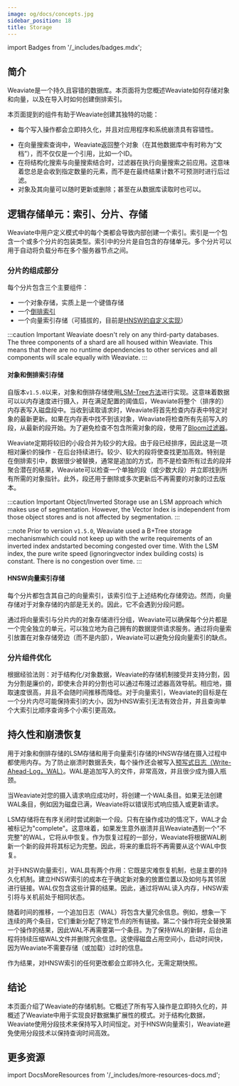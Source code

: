 ```yaml
---
image: og/docs/concepts.jpg
sidebar_position: 18
title: Storage
---
```


import Badges from '/_includes/badges.mdx';

<Badges/>

## 简介

Weaviate是一个持久且容错的数据库。本页面将为您概述Weaviate如何存储对象和向量，以及在导入时如何创建倒排索引。

本页面提到的组件有助于Weaviate创建其独特的功能：

- 每个写入操作都会立即持久化，并且对应用程序和系统崩溃具有容错性。
* 在向量搜索查询中，Weaviate返回整个对象（在其他数据库中有时称为“文档”），而不仅仅是一个引用，比如一个ID。
* 在将结构化搜索与向量搜索结合时，过滤器在执行向量搜索之前应用。这意味着您总是会收到指定数量的元素，而不是在最终结果计数不可预测时进行后过滤。
* 对象及其向量可以随时更新或删除；甚至在从数据库读取时也可以。

## 逻辑存储单元：索引、分片、存储

Weaviate中用户定义模式中的每个类都会导致内部创建一个索引。索引是一个包含一个或多个分片的包装类型。索引中的分片是自包含的存储单元。多个分片可以用于自动将负载分布在多个服务器节点之间。

### 分片的组成部分

每个分片包含三个主要组件：

* 一个对象存储，实质上是一个键值存储
* 一个[倒排索引](https://en.wikipedia.org/wiki/Inverted_index)
* 一个向量索引存储（可插拔的，目前是[HNSW的自定义实现](/developers/weaviate/concepts/vector-index.md#hnsw)）

:::caution Important
Weaviate doesn't rely on any third-party databases. The three components of a shard are all housed within Weaviate. This means that there are no runtime dependencies to other services and all components will scale equally with Weaviate.
:::

#### 对象和倒排索引存储

自版本`v1.5.0`以来，对象和倒排存储使用[LSM-Tree方法](https://en.wikipedia.org/wiki/Log-structured_merge-tree)进行实现。这意味着数据可以以内存速度进行摄入，并在满足配置的阈值后，Weaviate将整个（排序的）内存表写入磁盘段中。当收到读取请求时，Weaviate将首先检查内存表中特定对象的最新更新。如果在内存表中找不到该对象，Weaviate将检查所有先前写入的段，从最新的段开始。为了避免检查不包含所需对象的段，使用了[Bloom过滤器](https://en.wikipedia.org/wiki/Bloom_filter)。

Weaviate定期将较旧的小段合并为较少的大段。由于段已经排序，因此这是一项相对廉价的操作 - 在后台持续进行。较少、较大的段将使查找更加高效。特别是在倒排索引中，数据很少被替换，通常是追加的方式，而不是检查所有过去的段并聚合潜在的结果，Weaviate可以检查一个单独的段（或少数大段）并立即找到所有所需的对象指针。此外，段还用于删除或多次更新后不再需要的对象的过去版本。

:::caution Important
Object/Inverted Storage use an LSM approach which makes use of segmentation. However, the Vector Index is independent from those object stores and is not affected by segmentation.
:::

:::note
Prior to version `v1.5.0`, Weaviate used a B+Tree storage mechanismwhich could not keep up with the write requirements of an inverted index andstarted becoming congested over time. With the LSM index, the pure write speed (ignoringvector index building costs) is constant. There is no congestion over time.
:::

#### HNSW向量索引存储

每个分片都包含其自己的向量索引，该索引位于上述结构化存储旁边。然而，向量存储对于对象存储的内部是无关的。因此，它不会遇到分段问题。

通过将向量索引与分片内的对象存储进行分组，Weaviate可以确保每个分片都是一个完全独立的单元，可以独立地为自己拥有的数据提供请求服务。通过将向量索引放置在对象存储旁边（而不是内部），Weaviate可以避免分段向量索引的缺点。

### 分片组件优化

根据经验法则：对于结构化/对象数据，Weaviate的存储机制接受并支持分割，因为分割是廉价的，即使未合并的分割也可以通过布隆过滤器高效导航。相应地，摄取速度很高，并且不会随时间推移而降低。对于向量索引，Weaviate的目标是在一个分片内尽可能保持索引的大小，因为HNSW索引无法有效合并，并且查询单个大索引比顺序查询多个小索引更高效。

## 持久性和崩溃恢复

用于对象和倒排存储的LSM存储和用于向量索引存储的HNSW存储在摄入过程中都使用内存。为了防止崩溃时数据丢失，每个操作还会被写入[预写式日志（Write-Ahead-Log，WAL）](https://martinfowler.com/articles/patterns-of-distributed-systems/wal.html)。WAL是追加写入的文件，非常高效，并且很少成为摄入瓶颈。

当Weaviate对您的摄入请求响应成功时，将创建一个WAL条目。如果无法创建WAL条目，例如因为磁盘已满，Weaviate将以错误形式响应插入或更新请求。

LSM存储将在有序关闭时尝试刷新一个段。只有在操作成功的情况下，WAL才会被标记为"complete"。这意味着，如果发生意外崩溃并且Weaviate遇到一个"不完整"的WAL，它将从中恢复。作为恢复过程的一部分，Weaviate将根据WAL刷新一个新的段并将其标记为完整。因此，将来的重启将不再需要从这个WAL中恢复。

对于HNSW向量索引，WAL具有两个作用：它既是灾难恢复机制，也是主要的持久化机制。建立HNSW索引的成本在于确定新对象的放置位置以及如何与其邻居进行链接。WAL仅包含这些计算的结果。因此，通过将WAL读入内存，HNSW索引将与关机前处于相同状态。

随着时间的推移，一个追加日志（WAL）将包含大量冗余信息。例如，想象一下连续的两个条目，它们重新分配了特定节点的所有链接。第二个操作将完全替换第一个操作的结果，因此WAL不再需要第一个条目。为了保持WAL的新鲜，后台进程将持续压缩WAL文件并删除冗余信息。这使得磁盘占用空间小，启动时间快，因为Weaviate不需要存储（或加载）过时的信息。

作为结果，对HNSW索引的任何更改都会立即持久化，无需定期快照。

## 结论

本页面介绍了Weaviate的存储机制。它概述了所有写入操作是立即持久化的，并概述了Weaviate中用于实现良好数据集扩展性的模式。对于结构化数据，Weaviate使用分段技术来保持写入时间恒定。对于HNSW向量索引，Weaviate避免使用分段技术以保持查询时间高效。

## 更多资源

import DocsMoreResources from '/_includes/more-resources-docs.md';

<DocsMoreResources />
